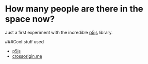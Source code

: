 # How many people are there in the space now?

Just a first experiment with the incredible <a href="https://p5js.org">p5js</a> library.

###Cool stuff used
- <a href="https://p5js.org">p5js</a>
- <a href="https://github.com/technoboy10/crossorigin.me">crossorigin.me</a>
